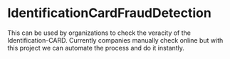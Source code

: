 # IdentificationCardFraudDetection
This can be used by organizations to check the veracity of the Identification-CARD. Currently companies manually check online but with this project we can automate the process and do it instantly.  
